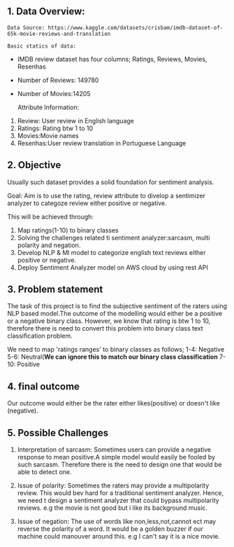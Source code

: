 ## 1. Data Overview:
    Data Source: https://www.kaggle.com/datasets/crisbam/imdb-dataset-of-65k-movie-reviews-and-translation
    
    Basic statics of data:
 - IMDB review dataset has four columns; Ratings, Reviews, Movies, Resenhas
 - Number of Reviews: 149780
 - Number of Movies:14205
 
   Attribute Information:
1. Review: User review in English language
2. Ratings: Rating btw 1 to 10
3. Movies:Movie names
4. Resenhas:User review translation in Portuguese Language

## 2. Objective
Usually such dataset provides a solid foundation for sentiment analysis. 
  
  Goal: Aim is to use the rating, review attribute to divelop a           sentimizer analyzer to categoze review either positive or         negative.
  
  This will be achieved through:
  1. Map ratings(1-10) to binary classes
  2. Solving the challenges related ti sentiment analyzer:sarcasm, multi polarity and negation.
  3. Develop NLP & Ml model to categorize english text reviews either positive or negative.
  4. Deploy Sentiment Analyzer model on AWS cloud by using rest API

## 3. Problem statement
The task of this project is to find the subjective sentiment of the raters using NLP based model.The outcome of the modelling would either be a positive or a negative binary class. However, we know that rating is btw 1 to 10, therefore there is need to convert this problem into binary class text classification problem.

We need to map 'ratings ranges' to binary classes as follows;
    1-4: Negative
    5-6: Neutral(**We can ignore this to match our binary class classification**
    7-10: Positive

## 4. final outcome
Our outcome would either be the rater either likes(positive) or doesn't like (negative).


## 5. Possible Challenges
1. Interpretation of sarcasm:
Sometimes users can provide a negative response to mean positive.A simple model would easily be fooled by such sarcasm. Therefore there is the need to design one that would be able to detect one.

2. Issue of polarity:
Sometimes the raters may provide a multipolarity review. This would bev  hard for a traditional sentiment analyzer. Hence, we need t design a sentiment analyzer that could bypass multipolarity reviews. 
   e.g
   the movie is not good but i like its background music.

3. Issue of negation:
The use of words like non,less,not,cannot ect may reverse the polarity of a word. It would be a golden buzzer if our machine could manouver around this.
      e.g
      I can't say it is a nice movie.
   
